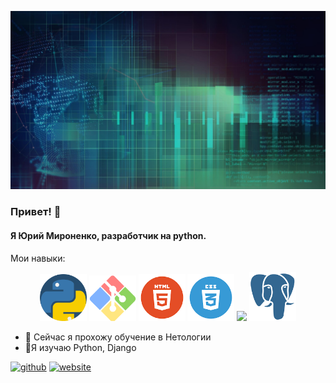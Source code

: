 ![Я Юрий Мироненко, разработчик на python.](https://github.com/Ydtalel/Ydtalel/blob/main/565621.jpg)
###  Привет! 👋
#### Я Юрий Мироненко, разработчик на python.

Мои навыки:

<div id="header" align="center">
  <img src="https://github.com/Ydtalel/Ydtalel/blob/main/919852.png" width="75"/>
  <img src="https://github.com/Ydtalel/Ydtalel/blob/main/git-bash.svg" width="75"/>
  <img src="https://github.com/Ydtalel/Ydtalel/blob/main/in456456dex.png" width="75"/>
  <img src="https://github.com/Ydtalel/Ydtalel/blob/main/indedfgdx.png" width="75"/>
  <img src="(https://github.com/Ydtalel/Ydtalel/blob/main/index.png" width="75"/>
  <img src="https://github.com/Ydtalel/Ydtalel/blob/main/i5445dex.png" width="75"/>
</div>


- 🔭 Сейчас я прохожу обучение в  Нетологии 
- 🌱Я изучаю  Python, Django 


[<img src='https://cdn.jsdelivr.net/npm/simple-icons@3.0.1/icons/github.svg' alt='github' height='40'>](https://github.com/Ydtalel)  [<img src='https://cdn.jsdelivr.net/npm/simple-icons@3.0.1/icons/icloud.svg' alt='website' height='40'>](ydtalel.github.io/CV-site/)  

